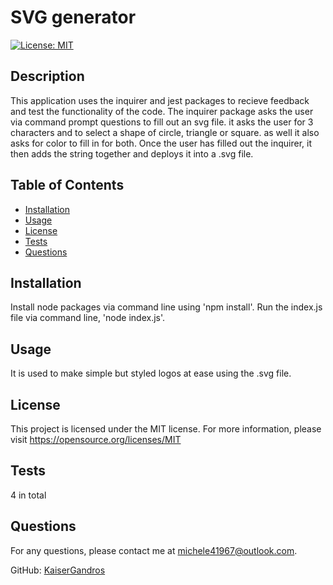 
  # SVG generator

[![License: MIT](https://img.shields.io/badge/License-MIT-yellow.svg)](https://opensource.org/licenses/MIT)

## Description
This application uses the inquirer and jest packages to recieve feedback and test the functionality of the code. The inquirer package asks the user via command prompt questions to fill out an svg file. it asks the user for 3 characters and to select a shape of circle, triangle or square. as well it also asks for color to fill in for both. Once the user has filled out the inquirer, it then adds the string together and deploys it into a .svg file.

## Table of Contents
- [Installation](#installation)
- [Usage](#usage)
- [License](#license)
- [Tests](#tests)
- [Questions](#questions)

## Installation
Install node packages via command line using 'npm install'. Run the index.js file via command line, 'node index.js'.

## Usage
It is used to make simple but styled logos at ease using the .svg file.

## License
This project is licensed under the MIT license.
For more information, please visit https://opensource.org/licenses/MIT

## Tests
4 in total

## Questions
For any questions, please contact me at [michele41967@outlook.com](mailto:michele41967@outlook.com).

GitHub: [KaiserGandros](https://github.com/KaiserGandros)

